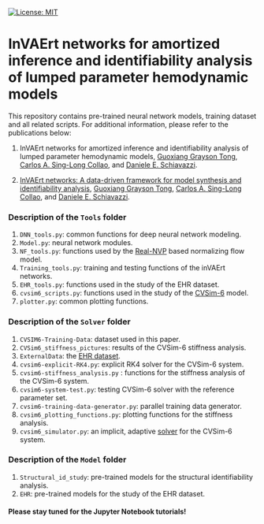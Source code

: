  [![License: MIT](https://img.shields.io/badge/License-MIT-yellow.svg)](https://opensource.org/licenses/MIT) 
# InVAErt networks for amortized inference and identifiability analysis of lumped parameter hemodynamic models

This repository contains pre-trained neural network models, training dataset and all related scripts. For additional information, please refer to the publications below:

1. InVAErt networks for amortized inference and identifiability analysis of lumped parameter hemodynamic models, [Guoxiang Grayson Tong](https://grayson3455.github.io/), [Carlos A. Sing-Long Collao](https://www.ing.uc.cl/academicos-e-investigadores/carlos-alberto-sing-long-collao/), and [Daniele E. Schiavazzi](https://www3.nd.edu/~dschiava/).

2. [InVAErt networks: A data-driven framework for model synthesis and identifiability analysis](https://www-sciencedirect-com.proxy.library.nd.edu/science/article/pii/S0045782524001026), [Guoxiang Grayson Tong](https://grayson3455.github.io/), [Carlos A. Sing-Long Collao](https://www.ing.uc.cl/academicos-e-investigadores/carlos-alberto-sing-long-collao/), and [Daniele E. Schiavazzi](https://www3.nd.edu/~dschiava/).

### Description of the ```Tools``` folder
1. ```DNN_tools.py```: common functions for deep neural network modeling.
2. ```Model.py```: neural network modules.
3.  ```NF_tools.py```: functions used by the [Real-NVP](https://arxiv.org/abs/1605.08803) based normalizing flow model.
4.  ```Training_tools.py```: training and testing functions of the inVAErt networks.
5.  ```EHR_tools.py```: functions used in the study of the EHR dataset.
6.  ```cvsim6_scripts.py```: functions used in the study of the [CVSim-6](https://dspace.mit.edu/handle/1721.1/13823) model.
7.  ```plotter.py```: common plotting functions.

### Description of the ```Solver``` folder
1. ```CVSIM6-Training-Data```: dataset used in this paper.
2. ```CVSim6_stiffness_pictures```: results of the CVSim-6 stiffness analysis.
3. ```ExternalData```: the [EHR dataset](https://github.com/desResLab/supplMatHarrod20/blob/master/data/EHR_dataset.csv).
4. ```cvsim6-explicit-RK4.py```: explicit RK4 solver for the CVSim-6 system.
5. ```cvsim6-stiffness_analysis.py``` : functions for the stiffness analysis of the CVSim-6 system.
6. ```cvsim6-system-test.py```: testing CVSim-6 solver with the reference parameter set.
7. ```cvsim6-training-data-generator.py```: parallel training data generator.
8. ```cvsim6_plotting_functions.py```: plotting functions for the stiffness analysis.
9. ```cvsim6_simulator.py```: an implicit, adaptive [solver](https://docs.scipy.org/doc/scipy/reference/generated/scipy.integrate.solve_ivp.html) for the CVSim-6 system.

### Description of the ```Model``` folder
1. ```Structural_id_study```: pre-trained models for the structural identifiability analysis.
2. ```EHR```: pre-trained models for the study of the EHR dataset.

#### Please stay tuned for the Jupyter Notebook tutorials!
